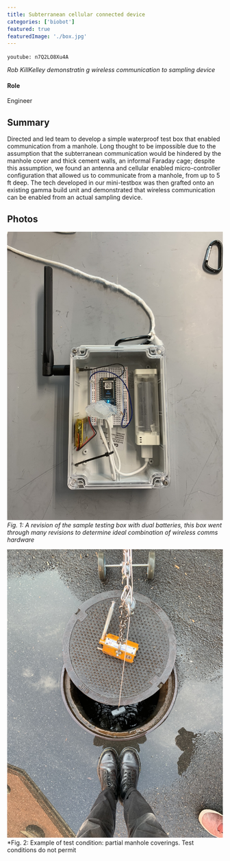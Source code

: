 ```yaml
---
title: Subterranean cellular connected device
categories: ['biobot']
featured: true
featuredImage: './box.jpg'
---
```

`youtube: n7Q2LO8Xu4A`

*Rob KillKelley demonstratin  g wireless communication to sampling device*


#### Role
Engineer

## Summary

Directed and led team to develop a simple waterproof test box that enabled communication from a manhole. Long thought to be impossible due to the assumption that the subterranean communication would be hindered by the manhole cover and thick cement walls, an informal Faraday cage; despite this assumption, we found an antenna and cellular enabled micro-controller configuration that allowed us to communicate from a manhole, from up to 5 ft deep. The tech developed in our mini-testbox was then grafted onto an existing gamma build unit and demonstrated that wireless communication can be enabled from an actual sampling device.


## Photos
![](IMG_2690.JPEG)
*Fig. 1: A revision of the sample testing box with dual batteries, this box went through many revisions to determine ideal combination of wireless comms hardware*

![](IMG_2693.JPEG)
*Fig. 2: Example of test condition: partial manhole coverings. Test conditions do not permit
